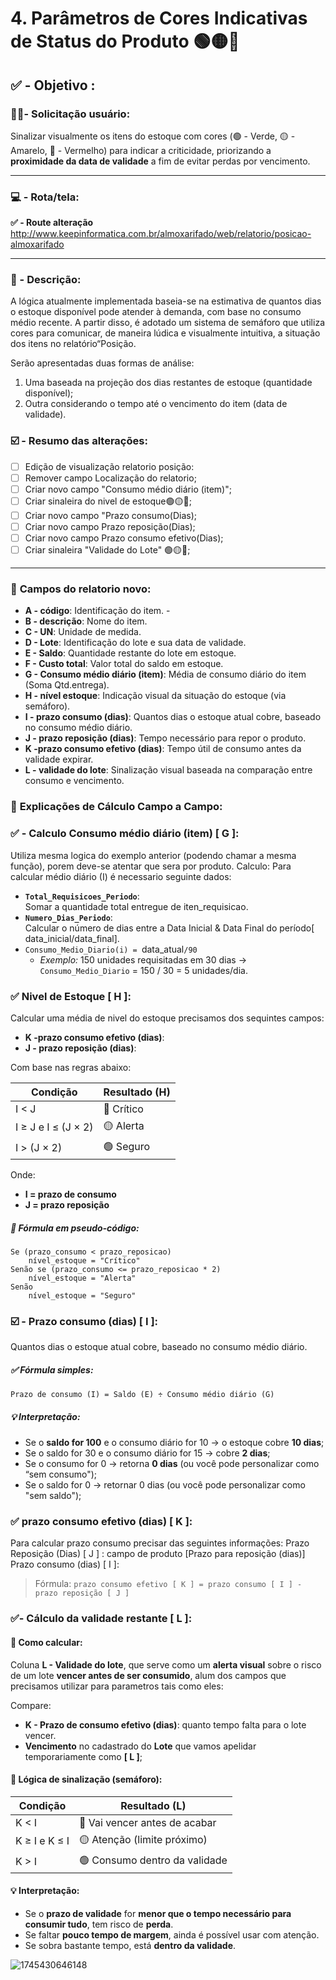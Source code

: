 # 4. Parâmetros de Cores Indicativas de Status do Produto 🟢🟡🔴

## ✅ - Objetivo :

### 🧑🏻- Solicitação usuário:

Sinalizar visualmente os itens do estoque com cores (🟢 - Verde, 🟡 - Amarelo, 🔴 - Vermelho) para indicar a criticidade, priorizando a **proximidade da data de validade** a fim de evitar perdas por vencimento.

---

### 💻 - Rota/tela:

**✅ -  Route alteração**
http://www.keepinformatica.com.br/almoxarifado/web/relatorio/posicao-almoxarifado

---

### 📃 - Descrição:

A lógica atualmente implementada baseia-se na estimativa de quantos dias o estoque disponível pode atender à demanda, com base no consumo médio recente. A partir disso, é adotado um sistema de semáforo que utiliza cores para comunicar, de maneira lúdica e visualmente intuitiva, a situação dos itens no relatório“Posição.

Serão apresentadas duas formas de análise:

1. Uma baseada na projeção dos dias restantes de estoque (quantidade disponível);
2. Outra considerando o tempo até o vencimento do item (data de validade).

### ☑️ - Resumo das alterações:

* [ ]  Edição de visualização relatorio posição:
  * [ ]  Remover campo Localização do relatorio;
  * [ ]  Criar novo campo "Consumo médio diário (item)";
  * [ ]  Criar sinaleira do nivel de estoque🟢🟡🔴;
  * [ ]  Criar novo campo "Prazo consumo(Dias);
  * [ ]  Criar novo campo Prazo reposição(Dias);
  * [ ]  Criar novo campo Prazo consumo efetivo(Dias);
  * [ ]  Criar sinaleira "Validade do Lote" 🟢🟡🔴;

---

### 🔢 **Campos do relatorio novo:**

* **A - código**: Identificação do item. -
* **B - descrição**: Nome do item.
* **C - UN**: Unidade de medida.
* **D - Lote**: Identificação do lote e sua data de validade.
* **E - Saldo**: Quantidade restante do lote em estoque.
* **F - Custo total**: Valor total do saldo em estoque.
* **G - Consumo médio diário (item)**: Média de consumo diário do item (Soma Qtd.entrega).
* **H - nível estoque**: Indicação visual da situação do estoque (via semáforo).
* **I - prazo consumo (dias)**: Quantos dias o estoque atual cobre, baseado no consumo médio diário.
* **J - prazo reposição (dias)**: Tempo necessário para repor o produto.
* **K -prazo consumo efetivo (dias)**: Tempo útil de consumo antes da validade expirar.
* **L - validade do lote**: Sinalização visual baseada na comparação entre consumo e vencimento.

### 🧮 **Explicações de Cálculo Campo a Campo:**

### ✅ - Calculo   Consumo médio diário (item) [ G ]:

Utiliza mesma logica do exemplo anterior (podendo chamar a mesma função), porem deve-se atentar que sera por produto.
Calculo:
Para calcular médio diário (I) é necessario seguinte dados:

* **`Total_Requisicoes_Periodo`**:<br>
  Somar a quantidade total entregue de iten_requisicao.
* **`Numero_Dias_Periodo`**: <br>
  Calcular o número de dias entre a Data Inicial & Data Final do período[ data_inicial/data_final].
* `Consumo_Medio_Diario(i) = `data_atual`/90`
  * *Exemplo:* 150 unidades requisitadas em 30 dias -> `Consumo_Medio_Diario` = 150 / 30 = 5 unidades/dia.

### ✅ **Nivel de Estoque [ H ]:**

Calcular uma média de nivel do estoque precisamos dos sequintes campos:

* **K -prazo consumo efetivo (dias)**:
* **J - prazo reposição (dias)**:

Com base nas regras abaixo:


| Condição             | Resultado (H) |
| ---------------------- | ------------- |
| I < J                  | 🔴 Crítico   |
| I ≥ J e I ≤ (J × 2) | 🟡 Alerta     |
| I > (J × 2)           | 🟢 Seguro     |

Onde:

* **I = prazo de consumo**
* **J = prazo reposição**

##### 🧮 Fórmula em pseudo-código:

```
Se (prazo_consumo < prazo_reposicao)
    nível_estoque = "Crítico"
Senão se (prazo_consumo <= prazo_reposicao * 2)
    nível_estoque = "Alerta"
Senão
    nível_estoque = "Seguro"

```

### ☑️ - Prazo consumo (dias) [ I ]:

Quantos dias o estoque atual cobre, baseado no consumo médio diário.

##### ✅ Fórmula simples:

```
Prazo de consumo (I) = Saldo (E) ÷ Consumo médio diário (G)
```

##### 💡 Interpretação:

* Se o **saldo for 100** e o consumo diário for 10 → o estoque cobre **10 dias**;
* Se o saldo for 30 e o consumo diário for 15 → cobre **2 dias**;
* Se o consumo for 0 → retorna **0 dias** (ou você pode personalizar como “sem consumo");
* Se o saldo for 0 → retornar 0 dias (ou você pode personalizar como "sem saldo");

### ✅ **prazo consumo efetivo (dias) [ K ]:**

Para calcular prazo consumo precisar das seguintes informações:
Prazo Reposição (Dias) [ J ] : campo de produto [Prazo para reposição (dias)]
Prazo consumo (dias) [ I ]:

> Fórmula:
> `prazo consumo efetivo [ K ] = prazo consumo [ I ] - prazo reposição [ J ]`

### ✅- Cálculo da validade restante [ L ]:

#### 🧮 Como calcular:

Coluna **L - Validade do lote**, que serve como um **alerta visual** sobre o risco de um lote  **vencer antes de ser consumido**, alum dos campos que precisamos utilizar para parametros tais como eles: 

Compare:

* **K - Prazo de consumo efetivo (dias)**: quanto tempo falta para o lote vencer.
* **Vencimento** no cadastrado do **Lote** que vamos apelidar temporariamente como **[ L ]**;

#### 🎯 Lógica de sinalização (semáforo):


| Condição          | Resultado (L)                  |
| ------------------- | ------------------------------ |
| K < I               | 🔴 Vai vencer antes de acabar  |
| K ≥ I e K ≤ I  | 🟡 Atenção (limite próximo) |
| K > I            | 🟢 Consumo dentro da validade  |

#### 💡 Interpretação:

* Se o **prazo de validade** for **menor que o tempo necessário para consumir tudo**, tem risco de **perda**.
* Se faltar **pouco tempo de margem**, ainda é possível usar com atenção.
* Se sobra bastante tempo, está **dentro da validade**.

![1745430646148](images/4.ParâmetrosdeCoresIndicativasdeStatusdoProduto/1745430646148.png)

